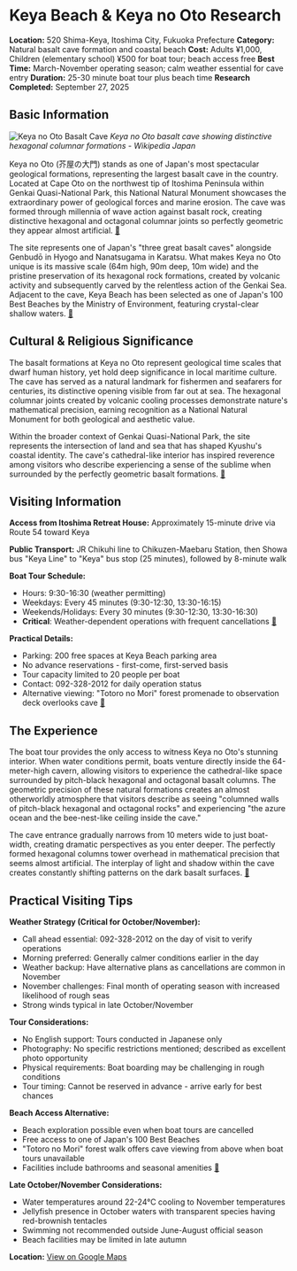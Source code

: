 # Keya Beach & Keya no Oto Research

**Location:** 520 Shima-Keya, Itoshima City, Fukuoka Prefecture
**Category:** Natural basalt cave formation and coastal beach
**Cost:** Adults ¥1,000, Children (elementary school) ¥500 for boat tour; beach access free
**Best Time:** March-November operating season; calm weather essential for cave entry
**Duration:** 25-30 minute boat tour plus beach time
**Research Completed:** September 27, 2025

## Basic Information

![Keya no Oto Basalt Cave](https://upload.wikimedia.org/wikipedia/commons/7/76/Keya_no_Oto.jpg)
*Keya no Oto basalt cave showing distinctive hexagonal columnar formations - Wikipedia Japan*

Keya no Oto (芥屋の大門) stands as one of Japan's most spectacular geological formations, representing the largest basalt cave in the country. Located at Cape Oto on the northwest tip of Itoshima Peninsula within Genkai Quasi-National Park, this National Natural Monument showcases the extraordinary power of geological forces and marine erosion. The cave was formed through millennia of wave action against basalt rock, creating distinctive hexagonal and octagonal columnar joints so perfectly geometric they appear almost artificial. [🔗](https://www.japan.travel/en/japans-local-treasures/keya-no-oto-boat-tour-2022/)

The site represents one of Japan's "three great basalt caves" alongside Genbudō in Hyogo and Nanatsugama in Karatsu. What makes Keya no Oto unique is its massive scale (64m high, 90m deep, 10m wide) and the pristine preservation of its hexagonal rock formations, created by volcanic activity and subsequently carved by the relentless action of the Genkai Sea. Adjacent to the cave, Keya Beach has been selected as one of Japan's 100 Best Beaches by the Ministry of Environment, featuring crystal-clear shallow waters. [🔗](https://www.crossroadfukuoka.jp/en/spot/11419)

## Cultural & Religious Significance

The basalt formations at Keya no Oto represent geological time scales that dwarf human history, yet hold deep significance in local maritime culture. The cave has served as a natural landmark for fishermen and seafarers for centuries, its distinctive opening visible from far out at sea. The hexagonal columnar joints created by volcanic cooling processes demonstrate nature's mathematical precision, earning recognition as a National Natural Monument for both geological and aesthetic value.

Within the broader context of Genkai Quasi-National Park, the site represents the intersection of land and sea that has shaped Kyushu's coastal identity. The cave's cathedral-like interior has inspired reverence among visitors who describe experiencing a sense of the sublime when surrounded by the perfectly geometric basalt formations. [🔗](https://itoshima-now.com/en/places/keya-no-oto/)

## Visiting Information

**Access from Itoshima Retreat House:** Approximately 15-minute drive via Route 54 toward Keya

**Public Transport:** JR Chikuhi line to Chikuzen-Maebaru Station, then Showa bus "Keya Line" to "Keya" bus stop (25 minutes), followed by 8-minute walk

**Boat Tour Schedule:**
- Hours: 9:30-16:30 (weather permitting)
- Weekdays: Every 45 minutes (9:30-12:30, 13:30-16:15)
- Weekends/Holidays: Every 30 minutes (9:30-12:30, 13:30-16:30)
- **Critical**: Weather-dependent operations with frequent cancellations [🔗](https://www.fukuoka-now.com/en/itoshimanow/keya-no-oto-boat-tour/)

**Practical Details:**
- Parking: 200 free spaces at Keya Beach parking area
- No advance reservations - first-come, first-served basis
- Tour capacity limited to 20 people per boat
- Contact: 092-328-2012 for daily operation status
- Alternative viewing: "Totoro no Mori" forest promenade to observation deck overlooks cave [🔗](https://www.crossroadfukuoka.jp/en/experience/12362)

## The Experience

The boat tour provides the only access to witness Keya no Oto's stunning interior. When water conditions permit, boats venture directly inside the 64-meter-high cavern, allowing visitors to experience the cathedral-like space surrounded by pitch-black hexagonal and octagonal basalt columns. The geometric precision of these natural formations creates an almost otherworldly atmosphere that visitors describe as seeing "columned walls of pitch-black hexagonal and octagonal rocks" and experiencing "the azure ocean and the bee-nest-like ceiling inside the cave."

The cave entrance gradually narrows from 10 meters wide to just boat-width, creating dramatic perspectives as you enter deeper. The perfectly formed hexagonal columns tower overhead in mathematical precision that seems almost artificial. The interplay of light and shadow within the cave creates constantly shifting patterns on the dark basalt surfaces. [🔗](https://www.fukuoka-now.com/en/itoshimanow/keya-no-oto-boat-tour/)

## Practical Visiting Tips

**Weather Strategy (Critical for October/November):**
- Call ahead essential: 092-328-2012 on the day of visit to verify operations
- Morning preferred: Generally calmer conditions earlier in the day
- Weather backup: Have alternative plans as cancellations are common in November
- November challenges: Final month of operating season with increased likelihood of rough seas
- Strong winds typical in late October/November

**Tour Considerations:**
- No English support: Tours conducted in Japanese only
- Photography: No specific restrictions mentioned; described as excellent photo opportunity
- Physical requirements: Boat boarding may be challenging in rough conditions
- Tour timing: Cannot be reserved in advance - arrive early for best chances

**Beach Access Alternative:**
- Beach exploration possible even when boat tours are cancelled
- Free access to one of Japan's 100 Best Beaches
- "Totoro no Mori" forest walk offers cave viewing from above when boat tours unavailable
- Facilities include bathrooms and seasonal amenities [🔗](https://www.fukuoka-now.com/en/fukuoka-beach-guide/)

**Late October/November Considerations:**
- Water temperatures around 22-24°C cooling to November temperatures
- Jellyfish presence in October waters with transparent species having red-brownish tentacles
- Swimming not recommended outside June-August official season
- Beach facilities may be limited in late autumn

**Location:** [View on Google Maps](https://maps.google.com/maps?q=520+Shima-Keya,+Itoshima+City,+Fukuoka+Prefecture)